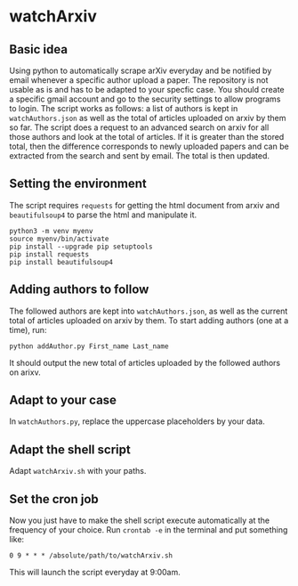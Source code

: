 # watchArxiv

## Basic idea

Using python to automatically scrape arXiv everyday and be notified by email 
whenever a specific author upload a paper. 
The repository is not usable as is and has to be adapted to your specfic case. 
You should create a specific gmail account and go to the security settings to 
allow programs to login.
The script works as follows: a list of authors is kept in `watchAuthors.json`
 as well as the total of articles uploaded on arxiv by them so far.
The script does a request to an advanced search on arxiv for all those authors
and look at the total of articles. 
If it is greater than the stored total, then the difference corresponds to 
newly uploaded papers and can be extracted from the search and sent by email.
The total is then updated.

## Setting the environment

The script requires `requests` for getting the html document from arxiv
 and `beautifulsoup4` to parse the html and manipulate it.

```
python3 -m venv myenv
source myenv/bin/activate
pip install --upgrade pip setuptools
pip install requests
pip install beautifulsoup4
```

## Adding authors to follow

The followed authors are kept into `watchAuthors.json`, as well as the current
total of articles uploaded on arxiv by them.
To start adding authors (one at a time), run:
```
python addAuthor.py First_name Last_name
```
It should output the new total of articles uploaded by the followed authors 
on arixv. 

## Adapt to your case

In `watchAuthors.py`, replace the uppercase placeholders by your data.

## Adapt the shell script

Adapt `watchArxiv.sh` with your paths.

## Set the cron job

Now you just have to make the shell script execute automatically at the frequency
of your choice. 
Run `crontab -e` in the terminal and put something like:

```
0 9 * * * /absolute/path/to/watchArxiv.sh
```

This will launch the script everyday at 9:00am.
